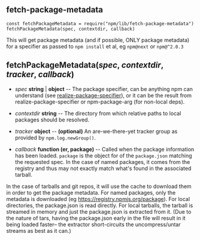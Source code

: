 fetch-package-metadata
----------------------

    const fetchPackageMetadata = require("npm/lib/fetch-package-metadata")
    fetchPackageMetadata(spec, contextdir, callback)

This will get package metadata (and if possible, ONLY package metadata) for
a specifier as passed to `npm install` et al, eg `npm@next` or `npm@^2.0.3`

## fetchPackageMetadata(*spec*, *contextdir*, *tracker*, *callback*)

* *spec* **string** | **object** -- The package specifier, can be anything npm can
  understand (see [realize-package-specifier]), or it can be the result from
  realize-package-specifier or npm-package-arg (for non-local deps).

* *contextdir* **string** -- The directory from which relative paths to
  local packages should be resolved.

* *tracker* **object** -- **(optional)** An are-we-there-yet tracker group as
  provided by `npm.log.newGroup()`.

* *callback* **function (er, package)** -- Called when the package information
  has been loaded. `package` is the object for of the `package.json`
  matching the requested spec.  In the case of named packages, it comes from
  the registry and thus may not exactly match what's found in the associated
  tarball.

[realize-package-specifier]: (https://github.com/npm/realize-package-specifier)

In the case of tarballs and git repos, it will use the cache to download
them in order to get the package metadata.  For named packages, only the
metadata is downloaded (eg https://registry.npmjs.org/package).  For local
directories, the package.json is read directly.  For local tarballs, the
tarball is streamed in memory and just the package.json is extracted from
it.  (Due to the nature of tars, having the package.json early in the file
will result in it being loaded faster– the extractor short-circuits the
uncompress/untar streams as best as it can.)
